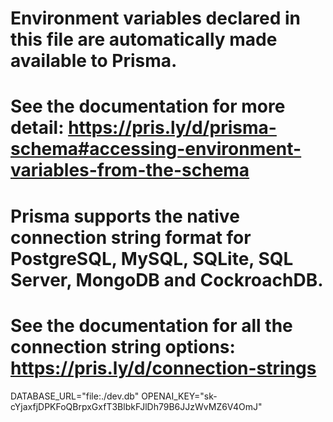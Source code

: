 # Environment variables declared in this file are automatically made available to Prisma.
# See the documentation for more detail: https://pris.ly/d/prisma-schema#accessing-environment-variables-from-the-schema

# Prisma supports the native connection string format for PostgreSQL, MySQL, SQLite, SQL Server, MongoDB and CockroachDB.
# See the documentation for all the connection string options: https://pris.ly/d/connection-strings

DATABASE_URL="file:./dev.db"
OPENAI_KEY="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"